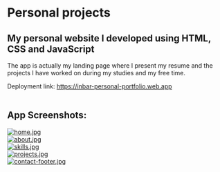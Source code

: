 # Personal projects

## My personal website I developed using HTML, CSS and JavaScript

The app is actually my landing page where I present my resume and the projects I have worked on during my studies and my free time.<br>

Deployment link: https://inbar-personal-portfolio.web.app
<br>
<br>
## App Screenshots:<br>

[![home.jpg](https://i.postimg.cc/bvSmxbnt/home.jpg)](https://postimg.cc/R3919WXS) <br>
[![about.jpg](https://i.postimg.cc/9M3JJMPN/about.jpg)](https://postimg.cc/GBQFpb5k) <br>
[![skills.jpg](https://i.postimg.cc/sxsKCNNY/skills.jpg)](https://postimg.cc/S21cWDqR) <br>
[![projects.jpg](https://i.postimg.cc/mkjjLyv0/projects.jpg)](https://postimg.cc/GTBGzGhQ) <br>
[![contact-footer.jpg](https://i.postimg.cc/0ybnvmcB/contact-footer.jpg)](https://postimg.cc/87gMBF8R)

